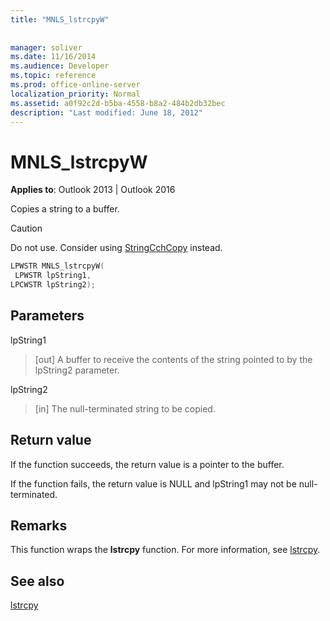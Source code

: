 ```yaml
---
title: "MNLS_lstrcpyW"
 
 
manager: soliver
ms.date: 11/16/2014
ms.audience: Developer
ms.topic: reference
ms.prod: office-online-server
localization_priority: Normal
ms.assetid: a0f92c2d-b5ba-4558-b8a2-484b2db32bec
description: "Last modified: June 18, 2012"
---
```


# MNLS_lstrcpyW

 
  
**Applies to**: Outlook 2013 | Outlook 2016 
  
Copies a string to a buffer.
  
> [!CAUTION]
> Do not use. Consider using [StringCchCopy](https://msdn.microsoft.com/library/ms647527%28VS.85%29.aspx) instead. 
  
```cpp
LPWSTR MNLS_lstrcpyW(
 LPWSTR lpString1,
LPCWSTR lpString2);
```

## Parameters

lpString1
  
> [out] A buffer to receive the contents of the string pointed to by the lpString2 parameter.
    
lpString2
  
> [in] The null-terminated string to be copied.
    
## Return value

If the function succeeds, the return value is a pointer to the buffer.
  
If the function fails, the return value is NULL and lpString1 may not be null-terminated.
  
## Remarks

This function wraps the **lstrcpy** function. For more information, see [lstrcpy](https://msdn.microsoft.com/library/ms647490%28VS.85%29.aspx).
  
## See also



[lstrcpy](https://msdn.microsoft.com/library/ms647490%28VS.85%29.aspx)

